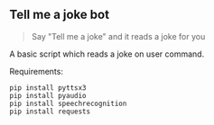 ## Tell me a joke bot

>Say "Tell me a joke" and it reads a joke for you


A basic script which reads a joke on user command.

Requirements:

    pip install pyttsx3
    pip install pyaudio
    pip install speechrecognition
    pip install requests
